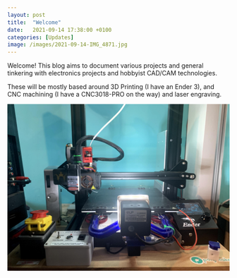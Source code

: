 ```yaml
---
layout: post
title:  "Welcome"
date:   2021-09-14 17:38:00 +0100
categories: [Updates]
image: /images/2021-09-14-IMG_4871.jpg
---
```

Welcome! This blog aims to document various projects and general tinkering with electronics projects and hobbyist CAD/CAM technologies.

These will be mostly based around 3D Printing (I have an Ender 3), and CNC machining (I have a CNC3018-PRO on the way) and laser engraving.

![3D Printer](/images/2021-09-14-IMG_4871.jpg)